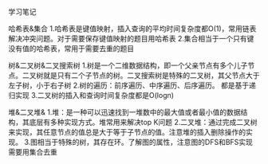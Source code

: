 学习笔记

哈希表&集合
            1.哈希表是键值映射，插入查询的平均时间复杂度都O(1)，常用链表解决冲突问题。对于需要保存键值映射的题目用哈希表
            2.集合相当于一个只有键没有值的哈希表，常用于需要去重的题目

树&二叉树&二叉搜索树
            1.树是一个二维数据结构，即一个父亲节点有多个儿子节点。二叉树就是只有二个子节点的树。二叉搜索树是特殊的二叉树，其父节点大于左子树，小于右子树
            2.树的遍历：前序遍历、中序遍历、后序遍历。 都是基于递归实现
            3.二叉树的插入和查询时间复杂度都是O(logn)

堆&二叉堆&
            1.堆：是一种可以迅速找到一堆数中的最大值或者最小值的数据结构，其底层有多种实现方式。堆常用来解决top K问题
            2.二叉堆：通过完成二叉树来实现，其任意节点的值总是大于等于子节点的值。注意堆的插入删除操作的实现。
            3.图相当于特殊的树，其存在环。了解图的属性，注意图的DFS和BFS实现需要用集合去重